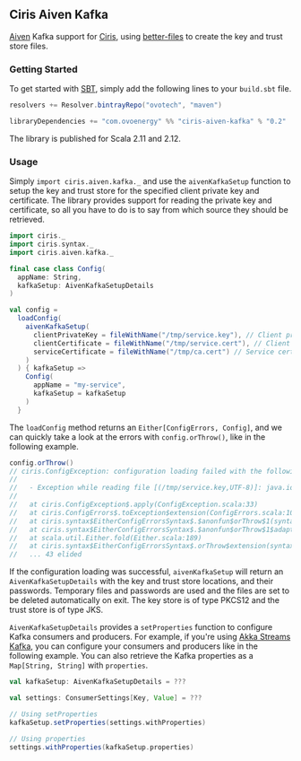 ## Ciris Aiven Kafka
[Aiven][aiven] Kafka support for [Ciris][ciris], using [better-files][better-files] to create the key and trust store files.

### Getting Started
To get started with [SBT][sbt], simply add the following lines to your `build.sbt` file.

```scala
resolvers += Resolver.bintrayRepo("ovotech", "maven")

libraryDependencies += "com.ovoenergy" %% "ciris-aiven-kafka" % "0.2"
```

The library is published for Scala 2.11 and 2.12.

### Usage
Simply `import ciris.aiven.kafka._` and use the `aivenKafkaSetup` function to setup the key and trust store for the specified client private key and certificate. The library provides support for reading the private key and certificate, so all you have to do is to say from which source they should be retrieved.

```scala
import ciris._
import ciris.syntax._
import ciris.aiven.kafka._

final case class Config(
  appName: String,
  kafkaSetup: AivenKafkaSetupDetails
)

val config =
  loadConfig(
    aivenKafkaSetup(
      clientPrivateKey = fileWithName("/tmp/service.key"), // Client private key type is inferred
      clientCertificate = fileWithName("/tmp/service.cert"), // Client certificate type is inferred
      serviceCertificate = fileWithName("/tmp/ca.cert") // Service certificate type is inferred
    )
  ) { kafkaSetup =>
    Config(
      appName = "my-service",
      kafkaSetup = kafkaSetup
    )
  }
```

The `loadConfig` method returns an `Either[ConfigErrors, Config]`, and we can quickly take a look at the errors with `config.orThrow()`, like in the following example.

```scala
config.orThrow()
// ciris.ConfigException: configuration loading failed with the following errors.
//
//   - Exception while reading file [(/tmp/service.key,UTF-8)]: java.io.FileNotFoundException: /tmp/service.key (No such file or directory)
//
//   at ciris.ConfigException$.apply(ConfigException.scala:33)
//   at ciris.ConfigErrors$.toException$extension(ConfigErrors.scala:109)
//   at ciris.syntax$EitherConfigErrorsSyntax$.$anonfun$orThrow$1(syntax.scala:22)
//   at ciris.syntax$EitherConfigErrorsSyntax$.$anonfun$orThrow$1$adapted(syntax.scala:22)
//   at scala.util.Either.fold(Either.scala:189)
//   at ciris.syntax$EitherConfigErrorsSyntax$.orThrow$extension(syntax.scala:23)
//   ... 43 elided
```

If the configuration loading was successful, `aivenKafkaSetup` will return an `AivenKafkaSetupDetails` with the key and trust store locations, and their passwords. Temporary files and passwords are used and the files are set to be deleted automatically on exit. The key store is of type PKCS12 and the trust store is of type JKS.

`AivenKafkaSetupDetails` provides a `setProperties` function to configure Kafka consumers and producers. For example, if you're using [Akka Streams Kafka][akka-streams-kafka], you can configure your consumers and producers like in the following example. You can also retrieve the Kafka properties as a `Map[String, String]` with `properties`.

```scala
val kafkaSetup: AivenKafkaSetupDetails = ???

val settings: ConsumerSettings[Key, Value] = ???

// Using setProperties
kafkaSetup.setProperties(settings.withProperties)

// Using properties
settings.withProperties(kafkaSetup.properties)
```

[aiven]: https://aiven.io
[akka-streams-kafka]: https://doc.akka.io/docs/akka-stream-kafka/current/home.html
[better-files]: https://github.com/pathikrit/better-files
[ciris]: https://cir.is
[sbt]: https://www.scala-sbt.org

